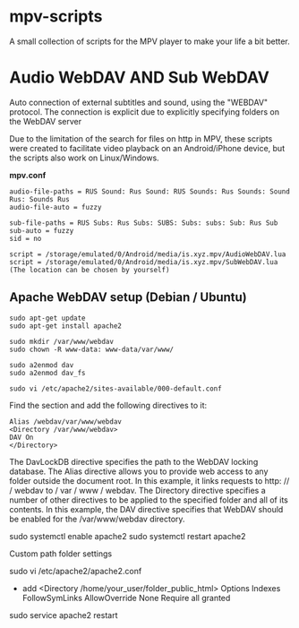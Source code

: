 # mpv-scripts
A small collection of scripts for the MPV player to make your life a bit better.

# Audio WebDAV AND Sub WebDAV
Auto connection of external subtitles and sound, using the "WEBDAV" protocol. The connection is explicit due to explicitly specifying folders on the WebDAV server

Due to the limitation of the search for files on http in MPV, these scripts were created to facilitate video playback on an Android/iPhone device, but the scripts also work on Linux/Windows.

**mpv.conf**
```
audio-file-paths = RUS Sound: Rus Sound: RUS Sounds: Rus Sounds: Sound Rus: Sounds Rus
audio-file-auto = fuzzy

sub-file-paths = RUS Subs: Rus Subs: SUBS: Subs: subs: Sub: Rus Sub
sub-auto = fuzzy
sid = no

script = /storage/emulated/0/Android/media/is.xyz.mpv/AudioWebDAV.lua
script = /storage/emulated/0/Android/media/is.xyz.mpv/SubWebDAV.lua
(The location can be chosen by yourself)
```
## Apache WebDAV setup (Debian / Ubuntu)

```
sudo apt-get update
sudo apt-get install apache2
```
```
sudo mkdir /var/www/webdav
sudo chown -R www-data: www-data/var/www/
```
```
sudo a2enmod dav
sudo a2enmod dav_fs
```
```
sudo vi /etc/apache2/sites-available/000-default.conf
```
Find the **<VirtualHost>** section and add the following directives to it:

```
Alias /webdav/var/www/webdav
<Directory /var/www/webdav>
DAV On
</Directory>
```

The DavLockDB directive specifies the path to the WebDAV locking database.
The Alias directive allows you to provide web access to any folder outside the document root. In this example, it links requests to http: // <hostname> / webdav to / var / www / webdav.
The Directory directive specifies a number of other directives to be applied to the specified folder and all of its contents. In this example, the DAV directive specifies that WebDAV should be enabled for the /var/www/webdav directory.

sudo systemctl enable apache2
sudo systemctl restart apache2

Custom path folder settings

sudo vi /etc/apache2/apache2.conf

+ add
<Directory /home/your_user/folder_public_html>
 Options Indexes FollowSymLinks
 AllowOverride None
 Require all granted
</Directory>

sudo service apache2 restart

